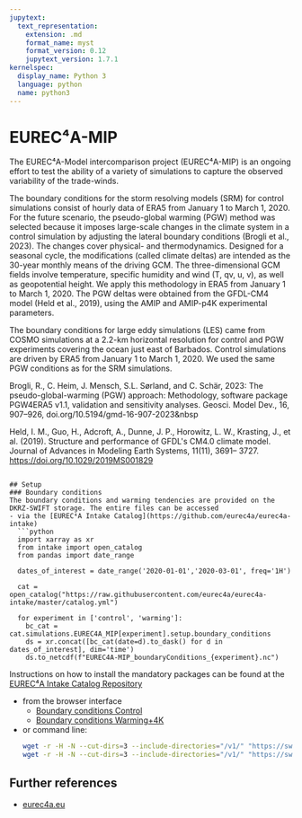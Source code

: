 ```yaml
---
jupytext:
  text_representation:
    extension: .md
    format_name: myst
    format_version: 0.12
    jupytext_version: 1.7.1
kernelspec:
  display_name: Python 3
  language: python
  name: python3
---
```


# EUREC⁴A-MIP

The EUREC⁴A-Model intercomparison project (EUREC⁴A-MIP) is an ongoing effort to test the ability of a variety of simulations to capture the observed variability of the trade-winds.

The boundary conditions for the storm resolving models (SRM) for control simulations consist of hourly data of ERA5 from January 1 to March 1, 2020. For the future scenario, the pseudo-global warming (PGW) method was selected because it imposes large-scale changes in the climate system in a control simulation by adjusting the lateral boundary conditions (Brogli et al., 2023). The changes cover physical- and thermodynamics. Designed for a seasonal cycle, the modifications (called climate deltas) are intended as the 30-year monthly means of the driving GCM. The three-dimensional GCM fields involve temperature, specific humidity and wind (T, qv, u, v), as well as geopotential height. We apply this methodology in ERA5 from January 1 to March 1, 2020. The PGW deltas were obtained from the GFDL-CM4 model (Held et al., 2019), using the AMIP and AMIP-p4K experimental parameters. 

The boundary conditions for large eddy simulations (LES) came from COSMO simulations at a 2.2-km horizontal resolution for control and PGW experiments covering the ocean just east of Barbados. Control simulations are driven by ERA5 from January 1 to March 1, 2020. We used the same PGW conditions as for the SRM simulations.

Brogli, R., C. Heim, J. Mensch, S.L. Sørland, and C. Schär, 2023: The pseudo-global-warming (PGW) approach: Methodology, software package PGW4ERA5 v1.1, validation and sensitivity analyses. Geosci. Model Dev., 16, 907–926, doi.org/10.5194/gmd-16-907-2023&nbsp

Held, I. M., Guo, H., Adcroft, A., Dunne, J. P., Horowitz, L. W., Krasting, J., et al. (2019). Structure and performance of GFDL's CM4.0 climate model. Journal of Advances in Modeling Earth Systems, 11(11), 3691– 3727. https://doi.org/10.1029/2019MS001829


```

## Setup
### Boundary conditions
The boundary conditions and warming tendencies are provided on the DKRZ-SWIFT storage. The entire files can be accessed
- via the [EUREC⁴A Intake Catalog](https://github.com/eurec4a/eurec4a-intake)
  ```python
  import xarray as xr
  from intake import open_catalog
  from pandas import date_range

  dates_of_interest = date_range('2020-01-01','2020-03-01', freq='1H')

  cat = open_catalog("https://raw.githubusercontent.com/eurec4a/eurec4a-intake/master/catalog.yml")

  for experiment in ['control', 'warming']:
    bc_cat = cat.simulations.EUREC4A_MIP[experiment].setup.boundary_conditions
    ds = xr.concat([bc_cat(date=d).to_dask() for d in dates_of_interest], dim='time')
    ds.to_netcdf(f"EUREC4A-MIP_boundaryConditions_{experiment}.nc")
  ```
  Instructions on how to install the mandatory packages can be found at the [EUREC⁴A Intake Catalog Repository](https://github.com/eurec4a/eurec4a-intake#usage)
- from the browser interface 
  - [Boundary conditions Control](https://swiftbrowser.dkrz.de/public/dkrz_0913c8f3-e7b6-4f94-9221-06880d4ccfea/CTRL_ERA5/)
  - [Boundary conditions Warming+4K](https://swiftbrowser.dkrz.de/public/dkrz_0913c8f3-e7b6-4f94-9221-06880d4ccfea/PGW+4K/)
- or command line:
  ```bash
  wget -r -H -N --cut-dirs=3 --include-directories="/v1/" "https://swiftbrowser.dkrz.de/public/dkrz_0913c8f3-e7b6-4f94-9221-06880d4ccfea/PGW+4K/?show_all"
  wget -r -H -N --cut-dirs=3 --include-directories="/v1/" "https://swiftbrowser.dkrz.de/public/dkrz_0913c8f3-e7b6-4f94-9221-06880d4ccfea/CTRL_ERA5/?show_all"
  ```

## Further references
- [eurec4a.eu](https://eurec4a.eu/motivation)
